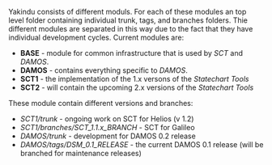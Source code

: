 Yakindu consists of different moduls. For each of these modules an top level folder containing individual trunk, tags, and branches folders. Thie different modules are separated in this way due to the fact that they have individual development cycles. Current modules are:

  * **BASE** - module for common infrastructure that is used by _SCT_ and _DAMOS_.
  * **DAMOS** - contains everything specific to _DAMOS_.
  * **SCT1** - the implementation of the 1.x versons of the _Statechart Tools_
  * **SCT2** - will contain the upcoming 2.x versions of the _Statechart Tools_

These module contain different versions and branches:

  * _SCT1/trunk_ - ongoing work on SCT for Helios (v 1.2)
  * _SCT1/branches/SCT\_1.1.x\_BRANCH_ - SCT for Galileo
  * _DAMOS/trunk_ - development for DAMOS 0.2 release
  * _DAMOS/tags/DSM\_0.1\_RELEASE_ - the current DAMOS 0.1 release (will be branched for maintenance releases)